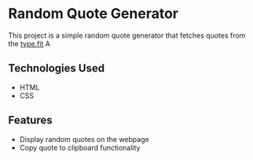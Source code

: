 # Random Quote Generator

This project is a simple random quote generator that fetches quotes from the [type.fit](https://type.fit/api/quotes) A

## Technologies Used

- HTML
- CSS

## Features

- Display random quotes on the webpage
- Copy quote to clipboard functionality
